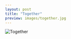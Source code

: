 ```yaml
---
layout: post
title: "Together"
preview: images/together.jpg
---
```


![Together](/images/together.jpg)
